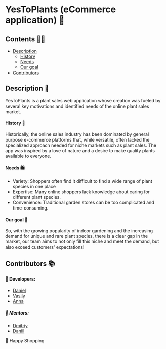 # YesToPlants (eCommerce application) 🌱

## Contents 💁‍♂️

- [Description](#description-)
  - [History](#history-)
  - [Needs](#needs-️)
  - [Our goal](#our-goal-)
- [Contributors](#contributors-)

## Description 🌿

YesToPlants is a plant sales web application whose creation was fueled by several key motivations and identified needs of the online plant sales market.

#### History 📅

Historically, the online sales industry has been dominated by general purpose e-commerce platforms that, while versatile, often lacked the specialized approach needed for niche markets such as plant sales.
The app was inspired by a love of nature and a desire to make quality plants available to everyone.

#### Needs 🛍️

- Variety: Shoppers often find it difficult to find a wide range of plant species in one place
- Expertise: Many online shoppers lack knowledge about caring for different plant species.
- Convenience: Traditional garden stores can be too complicated and time-consuming.

#### Our goal 🌸

So, with the growing popularity of indoor gardening and the increasing demand for unique and rare plant species, there is a clear gap in the market, our team aims to not only fill this niche and meet the demand, but also exceed customers' expectations!

## Contributors 📚

#### 🍃 Developers:

- [Daniel](https://github.com/d4n1el13and37)
- [Vasily](https://github.com/Mineclinee)
- [Anna](https://github.com/annkainova)

##### 🌳 Mentors:

- [Dmitriy](https://github.com/onskulit)
- [Daniil](https://github.com/daniel-ki)

🌿 Happy Shopping
